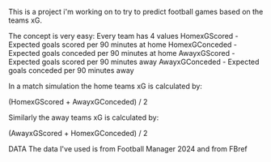 This is a project i'm working on to try to predict football games based on the teams xG.

The concept is very easy:
Every team has 4 values
HomexGScored - Expected goals scored per 90 minutes at home
HomexGConceded - Expected goals conceded per 90 minutes at home
AwayxGScored - Expected goals scored per 90 minutes away
AwayxGConceded - Expected goals conceded per 90 minutes away

In a match simulation the home teams xG is calculated by:

(HomexGScored + AwayxGConceded) / 2

Similarly the away teams xG is calculated by:

(AwayxGScored + HomexGConceded) / 2

DATA
The data I've used is from Football Manager 2024 and from FBref